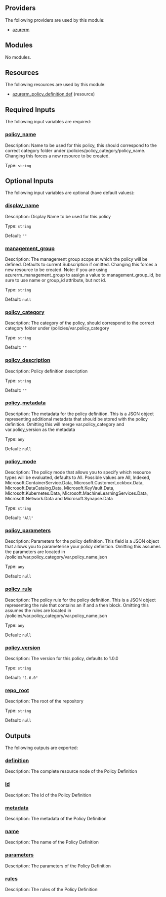 ## Providers

The following providers are used by this module:

- <a name="provider_azurerm"></a> [azurerm](#provider_azurerm)

## Modules

No modules.

## Resources

The following resources are used by this module:

- [azurerm_policy_definition.def](https://registry.terraform.io/providers/hashicorp/azurerm/latest/docs/resources/policy_definition) (resource)

## Required Inputs

The following input variables are required:

### <a name="input_policy_name"></a> [policy_name](#input_policy_name)

Description: Name to be used for this policy, this should correspond to the correct category folder under /policies/policy_category/policy_name. Changing this forces a new resource to be created.

Type: `string`

## Optional Inputs

The following input variables are optional (have default values):

### <a name="input_display_name"></a> [display_name](#input_display_name)

Description: Display Name to be used for this policy

Type: `string`

Default: `""`

### <a name="input_management_group"></a> [management_group](#input_management_group)

Description: The management group scope at which the policy will be defined. Defaults to current Subscription if omitted. Changing this forces a new resource to be created. Note: if you are using azurerm_management_group to assign a value to management_group_id, be sure to use name or group_id attribute, but not id.

Type: `string`

Default: `null`

### <a name="input_policy_category"></a> [policy_category](#input_policy_category)

Description: The category of the policy, should correspond to the correct category folder under /policies/var.policy_category

Type: `string`

Default: `""`

### <a name="input_policy_description"></a> [policy_description](#input_policy_description)

Description: Policy definition description

Type: `string`

Default: `""`

### <a name="input_policy_metadata"></a> [policy_metadata](#input_policy_metadata)

Description: The metadata for the policy definition. This is a JSON object representing additional metadata that should be stored with the policy definition. Omitting this will merge var.policy_category and var.policy_version as the metadata

Type: `any`

Default: `null`

### <a name="input_policy_mode"></a> [policy_mode](#input_policy_mode)

Description: The policy mode that allows you to specify which resource types will be evaluated, defaults to All. Possible values are All, Indexed, Microsoft.ContainerService.Data, Microsoft.CustomerLockbox.Data, Microsoft.DataCatalog.Data, Microsoft.KeyVault.Data, Microsoft.Kubernetes.Data, Microsoft.MachineLearningServices.Data, Microsoft.Network.Data and Microsoft.Synapse.Data

Type: `string`

Default: `"All"`

### <a name="input_policy_parameters"></a> [policy_parameters](#input_policy_parameters)

Description: Parameters for the policy definition. This field is a JSON object that allows you to parameterise your policy definition. Omitting this assumes the parameters are located in /policies/var.policy_category/var.policy_name.json

Type: `any`

Default: `null`

### <a name="input_policy_rule"></a> [policy_rule](#input_policy_rule)

Description: The policy rule for the policy definition. This is a JSON object representing the rule that contains an if and a then block. Omitting this assumes the rules are located in /policies/var.policy_category/var.policy_name.json

Type: `any`

Default: `null`

### <a name="input_policy_version"></a> [policy_version](#input_policy_version)

Description: The version for this policy, defaults to 1.0.0

Type: `string`

Default: `"1.0.0"`

### <a name="input_repo_root"></a> [repo_root](#input_repo_root)

Description: The root of the repository

Type: `string`

Default: `null`

## Outputs

The following outputs are exported:

### <a name="output_definition"></a> [definition](#output_definition)

Description: The complete resource node of the Policy Definition

### <a name="output_id"></a> [id](#output_id)

Description: The Id of the Policy Definition

### <a name="output_metadata"></a> [metadata](#output_metadata)

Description: The metadata of the Policy Definition

### <a name="output_name"></a> [name](#output_name)

Description: The name of the Policy Definition

### <a name="output_parameters"></a> [parameters](#output_parameters)

Description: The parameters of the Policy Definition

### <a name="output_rules"></a> [rules](#output_rules)

Description: The rules of the Policy Definition
